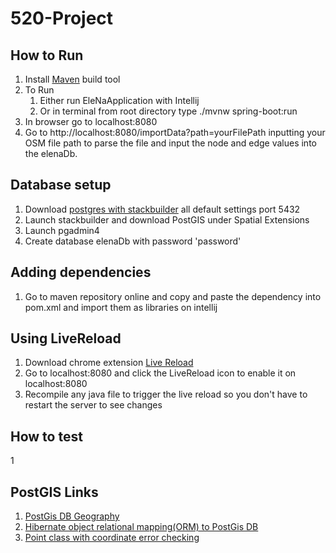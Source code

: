 # 520-Project

## How to Run
1. Install [Maven](https://maven.apache.org/download.cgi) build tool
2. To Run
    1. Either run EleNaApplication with Intellij
    2. Or in terminal from root directory type ./mvnw spring-boot:run
3. In  browser go to localhost:8080
4. Go to http://localhost:8080/importData?path=yourFilePath inputting your OSM file path to parse the file and input 
the node and edge values into the elenaDb.

## Database setup
1. Download [postgres with stackbuilder](https://www.enterprisedb.com/downloads/postgres-postgresql-downloads#windows) all default settings port 5432
2. Launch stackbuilder and download PostGIS under Spatial Extensions 
3. Launch pgadmin4
4. Create database elenaDb with password 'password'

## Adding dependencies
1. Go to maven repository online and copy and paste the dependency into pom.xml and import them as libraries on intellij

## Using LiveReload
1. Download chrome extension [Live Reload](https://chrome.google.com/webstore/detail/livereload/jnihajbhpnppcggbcgedagnkighmdlei)
2. Go to localhost:8080 and click the LiveReload icon to enable it on localhost:8080
3. Recompile any java file to trigger the live reload so you don't have to restart the server to see changes

## How to test
1

## PostGIS Links
1. [PostGis DB Geography](https://postgis.net/workshops/postgis-intro/geography.html)
2. [Hibernate object relational mapping(ORM) to PostGis DB](https://docs.jboss.org/hibernate/orm/5.2/userguide/html_single/Hibernate_User_Guide.html#spatial-overview)
3. [Point class with coordinate error checking](https://locationtech.github.io/jts/javadoc/org/locationtech/jts/geom/Point.html)

